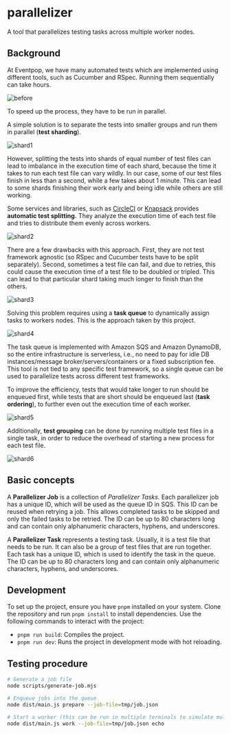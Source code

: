 # parallelizer

A tool that parallelizes testing tasks across multiple worker nodes.

## Background

At Eventpop, we have many automated tests which are implemented using different tools, such as Cucumber and RSpec. Running them sequentially can take hours.

![before](https://github.com/eventpop/parallelizer/assets/193136/28456209-ca4b-4d38-bea4-5837da1f20f2)

To speed up the process, they have to be run in parallel.

A simple solution is to separate the tests into smaller groups and run them in parallel (**test sharding**).

![shard1](https://github.com/eventpop/parallelizer/assets/193136/88598a5a-af23-45c8-a68e-bf29fbb8bdf8)

However, splitting the tests into shards of equal number of test files can lead to imbalance in the execution time of each shard, because the time it takes to run each test file can vary wildly. In our case, some of our test files finish in less than a second, while a few takes about 1 minute. This can lead to some shards finishing their work early and being idle while others are still working.

Some services and libraries, such as [CircleCI](https://circleci.com/docs/parallelism-faster-jobs/) or [Knapsack](https://github.com/KnapsackPro/knapsack) provides **automatic test splitting.** They analyze the execution time of each test file and tries to distribute them evenly across workers.

![shard2](https://github.com/eventpop/parallelizer/assets/193136/b998fd28-f73d-40f5-b5d6-24cdb0793745)

There are a few drawbacks with this approach. First, they are not test framework agnostic (so RSpec and Cucumber tests have to be split separately). Second, sometimes a test file can fail, and due to retries, this could cause the execution time of a test file to be doubled or tripled. This can lead to that particular shard taking much longer to finish than the others.

![shard3](https://github.com/eventpop/parallelizer/assets/193136/f1724006-1d28-4c55-8eec-219033b39845)

Solving this problem requires using a **task queue** to dynamically assign tasks to workers nodes. This is the approach taken by this project.

![shard4](https://github.com/eventpop/parallelizer/assets/193136/9254327c-6333-435f-8b4d-d5355267c605)

The task queue is implemented with Amazon SQS and Amazon DynamoDB, so the entire infrastructure is serverless, i.e., no need to pay for idle DB instances/message broker/servers/containers or a fixed subscription fee. This tool is not tied to any specific test framework, so a single queue can be used to parallelize tests across different test frameworks.

To improve the efficiency, tests that would take longer to run should be enqueued first, while tests that are short should be enqueued last (**task ordering**), to further even out the execution time of each worker.

![shard5](https://github.com/eventpop/parallelizer/assets/193136/13775f95-04c0-4e90-bf48-826cdf50bbc1)

Additionally, **test grouping** can be done by running multiple test files in a single task, in order to reduce the overhead of starting a new process for each test file.

![shard6](https://github.com/eventpop/parallelizer/assets/193136/3ac4ed3a-810a-4f87-a0a7-62d200ddda8e)

## Basic concepts

A **Parallelizer Job** is a collection of _Parallelizer Tasks._ Each parallelizer job has a unique ID, which will be used as the queue ID in SQS. This ID can be reused when retrying a job. This allows completed tasks to be skipped and only the failed tasks to be retried. The ID can be up to 80 characters long and can contain only alphanumeric characters, hyphens, and underscores.

A **Parallelizer Task** represents a testing task. Usually, it is a test file that needs to be run. It can also be a group of test files that are run together. Each task has a unique ID, which is used to identify the task in the queue. The ID can be up to 80 characters long and can contain only alphanumeric characters, hyphens, and underscores.

## Development

To set up the project, ensure you have `pnpm` installed on your system. Clone the repository and run `pnpm install` to install dependencies. Use the following commands to interact with the project:

- `pnpm run build`: Compiles the project.
- `pnpm run dev`: Runs the project in development mode with hot reloading.

## Testing procedure

```sh
# Generate a job file
node scripts/generate-job.mjs

# Enqueue jobs into the queue
node dist/main.js prepare --job-file=tmp/job.json

# Start a worker (this can be run in multiple terminals to simulate multiple workers)
node dist/main.js work --job-file=tmp/job.json echo
```
